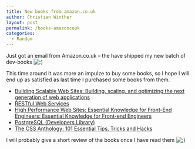 ```yaml
---
title: New books from amazon.co.uk
author: Christian Winther
layout: post
permalink: /books-amazoncouk
categories:
  - Random
---
```

Just got an email from Amazon.co.uk &#8211; the have shipped my new batch of dev-books <img src='http://www.cakephp.nu/wp-includes/images/smilies/icon_smile.gif' alt=':)' class='wp-smiley' /> 

This time around it was more an impulze to buy some books, so I hope I will end up as satisfied as last time I purchased some books from them.

*   <a target="_blank" href="http://www.amazon.co.uk/exec/obidos/ASIN/0596102356">Building Scalable Web Sites: Building, scaling, and optimizing the next generation of web applications</a>
*   <a target="_blank" href="http://www.amazon.co.uk/exec/obidos/ASIN/0596529260">RESTful Web Services</a>
*   <a target="_blank" href="http://www.amazon.co.uk/exec/obidos/ASIN/0596529309">High Performance Web Sites: Essential Knowledge for Front-End Engineers: Essential Knowledge for Front-end Engineers</a>
*   <a target="_blank" href="http://www.amazon.co.uk/exec/obidos/ASIN/0672327562">PostgreSQL (Developers Library)</a>
*   <a target="_blank" href="http://www.amazon.co.uk/exec/obidos/ASIN/097584198X">The CSS Anthology: 101 Essential Tips, Tricks and Hacks</a>

I will probably give a short review of the books once I have read them <img src='http://www.cakephp.nu/wp-includes/images/smilies/icon_wink.gif' alt=';)' class='wp-smiley' />